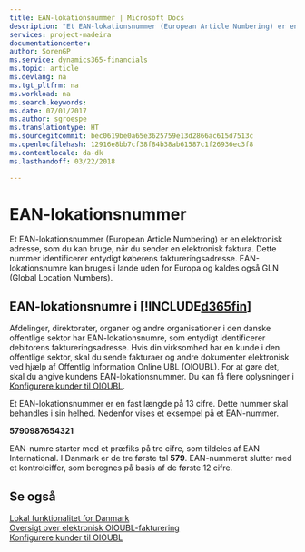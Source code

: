 ```yaml
---
title: EAN-lokationsnummer | Microsoft Docs
description: "Et EAN-lokationsnummer (European Article Numbering) er en elektronisk adresse, som du kan bruge, når du sender en elektronisk faktura. Dette nummer identificerer entydigt køberens faktureringsadresse. EAN-lokationsnumre kan bruges i lande uden for Europa og kaldes også GLN (Global Location Numbers)."
services: project-madeira
documentationcenter: 
author: SorenGP
ms.service: dynamics365-financials
ms.topic: article
ms.devlang: na
ms.tgt_pltfrm: na
ms.workload: na
ms.search.keywords: 
ms.date: 07/01/2017
ms.author: sgroespe
ms.translationtype: HT
ms.sourcegitcommit: bec0619be0a65e3625759e13d2866ac615d7513c
ms.openlocfilehash: 12916e8bb7cf38f84b38ab61587c1f26936ec3f8
ms.contentlocale: da-dk
ms.lasthandoff: 03/22/2018

---
```

# <a name="ean-location-number"></a>EAN-lokationsnummer
Et EAN-lokationsnummer (European Article Numbering) er en elektronisk adresse, som du kan bruge, når du sender en elektronisk faktura. Dette nummer identificerer entydigt køberens faktureringsadresse. EAN-lokationsnumre kan bruges i lande uden for Europa og kaldes også GLN (Global Location Numbers).  

## <a name="ean-location-numbers-in-included365finincludesd365finmdmd"></a>EAN-lokationsnumre i [!INCLUDE[d365fin](../../includes/d365fin_md.md)]  
 Afdelinger, direktorater, organer og andre organisationer i den danske offentlige sektor har EAN-lokationsnumre, som entydigt identificerer debitorens faktureringsadresse. Hvis din virksomhed har en kunde i den offentlige sektor, skal du sende fakturaer og andre dokumenter elektronisk ved hjælp af Offentlig Information Online UBL (OIOUBL). For at gøre det, skal du angive kundens EAN-lokationsnummer. Du kan få flere oplysninger i [Konfigurere kunder til OIOUBL](how-to-set-up-customers-for-oioubl.md).  

 Et EAN-lokationsnummer er en fast længde på 13 cifre. Dette nummer skal behandles i sin helhed. Nedenfor vises et eksempel på et EAN-nummer.  

 **5790987654321**  

 EAN-numre starter med et præfiks på tre cifre, som tildeles af EAN International. I Danmark er de tre første tal **579**. EAN-nummeret slutter med et kontrolciffer, som beregnes på basis af de første 12 cifre.  

## <a name="see-also"></a>Se også  
[Lokal funktionalitet for Danmark](denmark-local-functionality.md)  
 [Oversigt over elektronisk OIOUBL-fakturering](oioubl-electronic-invoicing-overview.md)   
 [Konfigurere kunder til OIOUBL](how-to-set-up-customers-for-oioubl.md)

